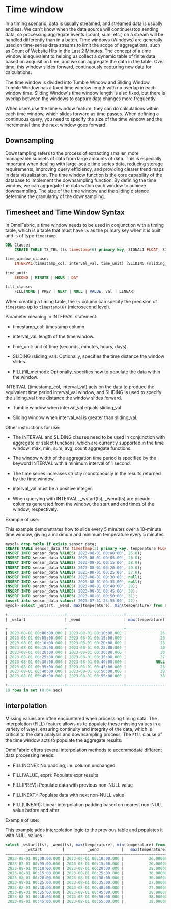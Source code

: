 # Time window

In a timing scenario, data is usually streamed, and streamed data is usually endless. We can't know when the data source will continue/stop sending data, so processing aggregate events (count, sum, etc.) on a stream will be handled differently than in a batch. Time windows (Windows) are generally used on time-series data streams to limit the scope of aggregations, such as Count of Website Hits in the Last 2 Minutes. The concept of a time window is equivalent to helping us collect a dynamic table of finite data based on acquisition time, and we can aggregate the data in the table. Over time, this window slides forward, continuously capturing new data for calculations.

The time window is divided into Tumble Window and Sliding Window. Tumble Window has a fixed time window length with no overlap in each window time. Sliding Window's time window length is also fixed, but there is overlap between the windows to capture data changes more frequently.

When users use the time window feature, they can do calculations within each time window, which slides forward as time passes. When defining a continuous query, you need to specify the size of the time window and the incremental time the next window goes forward.

## Downsampling

Downsampling refers to the process of extracting smaller, more manageable subsets of data from large amounts of data. This is especially important when dealing with large-scale time series data, reducing storage requirements, improving query efficiency, and providing clearer trend maps in data visualization. The time window function is the core capability of the database to implement the downsampling function. By defining the time window, we can aggregate the data within each window to achieve downsampling. The size of the time window and the sliding distance determine the granularity of the downsampling.

## Timesheet and Time Window Syntax

In OmniFabric, a time window needs to be used in conjunction with a timing table, which is a table that must have `ts` as the primary key when it is built and is of type `timestamp`.

```sql
DDL Clause:
    CREATE TABLE TS_TBL (ts timestamp(6) primary key, SIGNAL1 FLOAT, SIGNAL2 DOUBLE, ...);

time_window_clause:
	INTERVAL(timestamp_col, interval_val, time_unit) [SLIDING (sliding_val)] [fill_clause]

time_unit:
	SECOND | MINUTE | HOUR | DAY

fill_clause:
	FILL(NONE | PREV | NEXT | NULL | VALUE, val | LINEAR)
```

When creating a timing table, the `ts` column can specify the precision of `timestamp` up to `timestamp(6)` (microsecond level).

Parameter meaning in INTERVAL statement:

* timestamp_col: timestamp column.

* interval_val: length of the time window.

* time_unit: unit of time (seconds, minutes, hours, days).

* SLIDING (sliding_val): Optionally, specifies the time distance the window slides.

* FILL(fill_method): Optionally, specifies how to populate the data within the window.

INTERVAL (timestamp_col, interval_val) acts on the data to produce the equivalent time period interval_val window, and SLIDING is used to specify the sliding_val time distance the window slides forward.

- Tumble window when interval_val equals sliding_val.

- Sliding window when interval_val is greater than sliding_val.

Other instructions for use:

- The INTERVAL and SLIDING clauses need to be used in conjunction with aggregate or select functions, which are currently supported in the time window: max, min, sum, avg, count aggregate functions.

- The window width of the aggregation time period is specified by the keyword INTERVAL with a minimum interval of 1 second.

- The time series increases strictly monotonously in the results returned by the time window.

- interval\_val must be a positive integer.

- When querying with INTERVAL, \_wstart(ts), \_wend(ts) are pseudo-columns generated from the window, the start and end times of the window, respectively.

Example of use:

This example demonstrates how to slide every 5 minutes over a 10-minute time window, giving a maximum and minimum temperature every 5 minutes.

```sql
mysql> drop table if exists sensor_data;
CREATE TABLE sensor_data (ts timestamp(3) primary key, temperature FLOAT);
INSERT INTO sensor_data VALUES('2023-08-01 00:00:00', 25.0);
INSERT INTO sensor_data VALUES('2023-08-01 00:05:00', 26.0);
INSERT INTO sensor_data VALUES('2023-08-01 00:15:00', 28.0);
INSERT INTO sensor_data VALUES('2023-08-01 00:20:00', 30.0);
INSERT INTO sensor_data VALUES('2023-08-01 00:25:00', 27.0);
INSERT INTO sensor_data VALUES('2023-08-01 00:30:00', null);
INSERT INTO sensor_data VALUES('2023-08-01 00:35:00', null);
INSERT INTO sensor_data VALUES('2023-08-01 00:40:00', 28);
INSERT INTO sensor_data VALUES('2023-08-01 00:45:00', 38);
INSERT INTO sensor_data VALUES('2023-08-01 00:50:00', 31);
insert into sensor_data values('2023-07-31 23:55:00', 22);
mysql> select _wstart, _wend, max(temperature), min(temperature) from sensor_data where ts > "2023-08-01 00:00:00.000" and ts < "2023-08-01 00:50:00" interval(ts, 10, minute) sliding(5, minute);

+-------------------------+-------------------------+------------------+------------------+
| _wstart                 | _wend                   | max(temperature) | min(temperature) |

+-------------------------+-------------------------+------------------+------------------+
| 2023-08-01 00:00:00.000 | 2023-08-01 00:10:00.000 |               26 |               26 |
| 2023-08-01 00:05:00.000 | 2023-08-01 00:15:00.000 |               26 |               26 |
| 2023-08-01 00:10:00.000 | 2023-08-01 00:20:00.000 |               28 |               28 |
| 2023-08-01 00:15:00.000 | 2023-08-01 00:25:00.000 |               30 |               28 |
| 2023-08-01 00:20:00.000 | 2023-08-01 00:30:00.000 |               30 |               27 |
| 2023-08-01 00:25:00.000 | 2023-08-01 00:35:00.000 |               27 |               27 |
| 2023-08-01 00:30:00.000 | 2023-08-01 00:40:00.000 |             NULL |             NULL |
| 2023-08-01 00:35:00.000 | 2023-08-01 00:45:00.000 |               28 |               28 |
| 2023-08-01 00:40:00.000 | 2023-08-01 00:50:00.000 |               38 |               28 |
| 2023-08-01 00:45:00.000 | 2023-08-01 00:55:00.000 |               38 |               38 |

+-------------------------+-------------------------+------------------+------------------+
10 rows in set (0.04 sec)

```

## interpolation

Missing values are often encountered when processing timing data. The interpolation (FILL) feature allows us to populate these missing values in a variety of ways, ensuring continuity and integrity of the data, which is critical to the data analysis and downsampling process. The `FIll` clause of the time window acts to populate the aggregate results.

OmniFabric offers several interpolation methods to accommodate different data processing needs:

- FILL(NONE): No padding, i.e. column unchanged

- FILL(VALUE, expr): Populate expr results

- FILL(PREV): Populate data with previous non-NULL value

- FILL(NEXT): Populate data with next non-NULL value

- FILL(LINEAR): Linear interpolation padding based on nearest non-NULL value before and after

Example of use:

This example adds interpolation logic to the previous table and populates it with NULL values.

```sql
select _wstart(ts), _wend(ts), max(temperature), min(temperature) from sensor_data where ts > "2023-08-01 00:00:00.000" and ts < "2023-08-01 00:50:00.000" interval(ts, 10, minute) sliding(5, minute) fill(prev);
         _wstart         |          _wend          |   max(temperature)   |   min(temperature)   |
==================================================================================================
 2023-08-01 00:00:00.000 | 2023-08-01 00:10:00.000 |           26.0000000 |           26.0000000 |
 2023-08-01 00:05:00.000 | 2023-08-01 00:15:00.000 |           26.0000000 |           26.0000000 |
 2023-08-01 00:10:00.000 | 2023-08-01 00:20:00.000 |           28.0000000 |           28.0000000 |
 2023-08-01 00:15:00.000 | 2023-08-01 00:25:00.000 |           30.0000000 |           28.0000000 |
 2023-08-01 00:20:00.000 | 2023-08-01 00:30:00.000 |           30.0000000 |           27.0000000 |
 2023-08-01 00:25:00.000 | 2023-08-01 00:35:00.000 |           27.0000000 |           27.0000000 |
 2023-08-01 00:30:00.000 | 2023-08-01 00:40:00.000 |           27.0000000 |           27.0000000 |
 2023-08-01 00:35:00.000 | 2023-08-01 00:45:00.000 |           28.0000000 |           28.0000000 |
 2023-08-01 00:40:00.000 | 2023-08-01 00:50:00.000 |           38.0000000 |           28.0000000 |
 2023-08-01 00:45:00.000 | 2023-08-01 00:55:00.000 |           38.0000000 |           38.0000000 |
```
